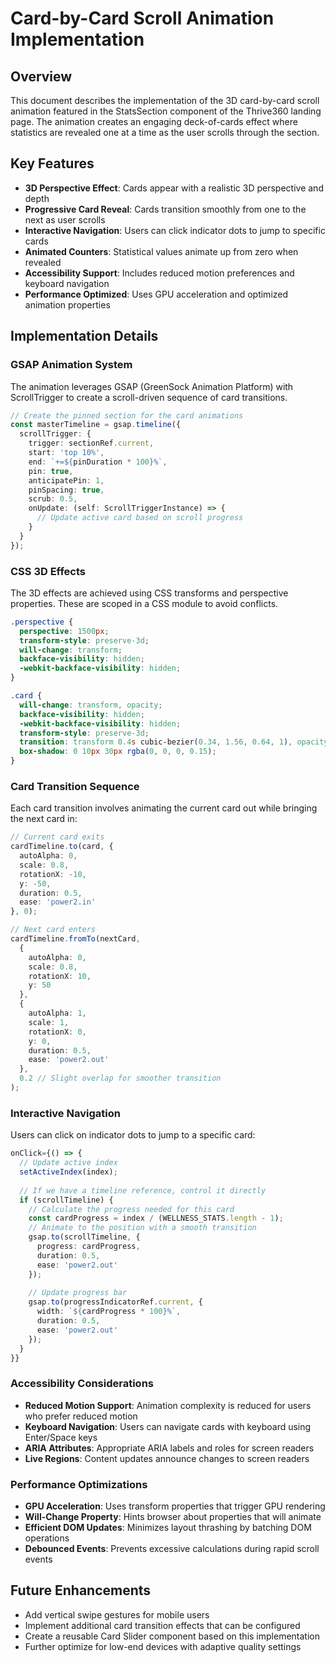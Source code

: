 # Card-by-Card Scroll Animation Implementation

## Overview
This document describes the implementation of the 3D card-by-card scroll animation featured in the StatsSection component of the Thrive360 landing page. The animation creates an engaging deck-of-cards effect where statistics are revealed one at a time as the user scrolls through the section.

## Key Features

- **3D Perspective Effect**: Cards appear with a realistic 3D perspective and depth
- **Progressive Card Reveal**: Cards transition smoothly from one to the next as user scrolls
- **Interactive Navigation**: Users can click indicator dots to jump to specific cards
- **Animated Counters**: Statistical values animate up from zero when revealed
- **Accessibility Support**: Includes reduced motion preferences and keyboard navigation
- **Performance Optimized**: Uses GPU acceleration and optimized animation properties

## Implementation Details

### GSAP Animation System
The animation leverages GSAP (GreenSock Animation Platform) with ScrollTrigger to create a scroll-driven sequence of card transitions.

```typescript
// Create the pinned section for the card animations
const masterTimeline = gsap.timeline({
  scrollTrigger: {
    trigger: sectionRef.current,
    start: 'top 10%',
    end: `+=${pinDuration * 100}%`,
    pin: true,
    anticipatePin: 1,
    pinSpacing: true,
    scrub: 0.5,
    onUpdate: (self: ScrollTriggerInstance) => {
      // Update active card based on scroll progress
    }
  }
});
```

### CSS 3D Effects
The 3D effects are achieved using CSS transforms and perspective properties. These are scoped in a CSS module to avoid conflicts.

```css
.perspective {
  perspective: 1500px;
  transform-style: preserve-3d;
  will-change: transform;
  backface-visibility: hidden;
  -webkit-backface-visibility: hidden;
}

.card {
  will-change: transform, opacity;
  backface-visibility: hidden;
  -webkit-backface-visibility: hidden;
  transform-style: preserve-3d;
  transition: transform 0.4s cubic-bezier(0.34, 1.56, 0.64, 1), opacity 0.3s ease-out;
  box-shadow: 0 10px 30px rgba(0, 0, 0, 0.15);
}
```

### Card Transition Sequence
Each card transition involves animating the current card out while bringing the next card in:

```typescript
// Current card exits
cardTimeline.to(card, {
  autoAlpha: 0,
  scale: 0.8,
  rotationX: -10,
  y: -50,
  duration: 0.5,
  ease: 'power2.in'
}, 0);

// Next card enters
cardTimeline.fromTo(nextCard,
  { 
    autoAlpha: 0, 
    scale: 0.8, 
    rotationX: 10,
    y: 50 
  }, 
  { 
    autoAlpha: 1, 
    scale: 1, 
    rotationX: 0,
    y: 0,
    duration: 0.5,
    ease: 'power2.out' 
  }, 
  0.2 // Slight overlap for smoother transition
);
```

### Interactive Navigation
Users can click on indicator dots to jump to a specific card:

```typescript
onClick={() => {
  // Update active index
  setActiveIndex(index);
  
  // If we have a timeline reference, control it directly
  if (scrollTimeline) {
    // Calculate the progress needed for this card
    const cardProgress = index / (WELLNESS_STATS.length - 1);
    // Animate to the position with a smooth transition
    gsap.to(scrollTimeline, {
      progress: cardProgress,
      duration: 0.5,
      ease: 'power2.out'
    });
    
    // Update progress bar
    gsap.to(progressIndicatorRef.current, {
      width: `${cardProgress * 100}%`,
      duration: 0.5,
      ease: 'power2.out'
    });
  }
}}
```

### Accessibility Considerations

- **Reduced Motion Support**: Animation complexity is reduced for users who prefer reduced motion
- **Keyboard Navigation**: Users can navigate cards with keyboard using Enter/Space keys
- **ARIA Attributes**: Appropriate ARIA labels and roles for screen readers
- **Live Regions**: Content updates announce changes to screen readers

### Performance Optimizations

- **GPU Acceleration**: Uses transform properties that trigger GPU rendering
- **Will-Change Property**: Hints browser about properties that will animate
- **Efficient DOM Updates**: Minimizes layout thrashing by batching DOM operations
- **Debounced Events**: Prevents excessive calculations during rapid scroll events

## Future Enhancements

- Add vertical swipe gestures for mobile users
- Implement additional card transition effects that can be configured
- Create a reusable Card Slider component based on this implementation
- Further optimize for low-end devices with adaptive quality settings
